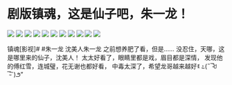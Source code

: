 # 剧版镇魂，这是仙子吧，朱一龙！

![](img/5e9e1531-0e06-47d4-a059-654a9fad02d7.jpg)
![](img/71277bd1-2b2e-4456-abe2-65d2d4076d98.jpg)
![](img/59df5c3c-f03b-470b-a94b-e4b525ebb50c.jpg)
![](img/b3f6d304-0cd4-4bf8-91f2-bfda23d5f0dc.jpg)
![](img/3133899f-bca7-4b5a-87ea-fafad4790439.jpg)
![](img/51d0f681-3168-41f7-9f2e-67998599618d.jpg)
![](img/116476b1-4d59-494a-92a3-0a4967980ddb.jpg)
![](img/daf6749a-0019-4c34-80bc-d1ead0832165.jpg)
![](img/a69afb15-3fd2-465a-aa21-6ea84222e85e.jpg)
![](img/c6f1f415-b5a2-41f4-a314-c22fb9fe2c99.jpg)
![](img/d65845a3-b761-466d-9525-6e95e442f55a.jpg)

镇魂[影视]# #朱一龙 沈美人朱一龙 之前想养肥了看，但是……
没忍住，天哪，这是哪里来的仙子，沈美人！
太太好看了，眼睛里都是戏，眉目都是深情，
发现他的傅红雪，连城璧，花无谢也都好看，
中毒太深了，希望龙哥越来越好ꉂ ೭(˵¯̴͒ꇴ¯̴͒˵)౨”